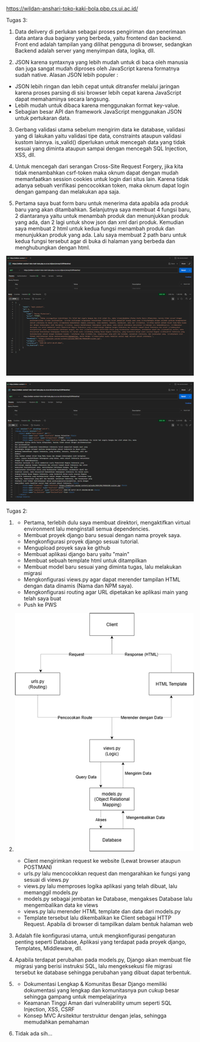 https://wildan-anshari-toko-kaki-bola.pbp.cs.ui.ac.id/

Tugas 3:
1. Data delivery di perlukan sebagai proses pengiriman dan penerimaan data antara dua bagiany yang berbeda, yaitu frontend dan backend. Front end adalah tampilan yang dilihat pengguna di browser, sedangkan Backend adalah server yang menyimpan data, logika, dll.

2. JSON karena syntaxnya yang lebih mudah untuk di baca oleh manusia dan juga sangat mudah diproses oleh JavaScript karena formatnya sudah native. 
Alasan JSON lebih populer :
- JSON lebih ringan dan lebih cepat untuk ditransfer melalui jaringan karena proses parsing di sisi browser lebih cepat karena JavaScript dapat memahaminya secara langsung.
- Lebih mudah untuk dibaca karena menggunakan format key-value.
- Sebagian besar API dan framework JavaScript menggunakan JSON untuk pertukaran data.

3. Gerbang validasi utama sebelum mengirim data ke database, validasi yang di lakukan yaitu validasi tipe data, constraints ataupun validasi kustom lainnya. is_valid() diperlukan untuk mencegah data yang tidak sesuai yang diminta ataupun sampai dengan mencegah SQL Injection, XSS, dll.

4. Untuk mencegah dari serangan Cross-Site Request Forgery, jika kita tidak menambahkan csrf-token maka oknum dapat dengan mudah memanfaatkan session cookies untuk login dari situs lain. Karena tidak adanya sebuah verifikasi pencocokkan token, maka oknum dapat login dengan gampang dan melakukan apa saja.

5. Pertama saya buat form baru untuk menerima data apabila ada produk baru yang akan ditambahkan. Selanjutnya saya membuat 4 fungsi baru, 2 diantaranya yaitu untuk menambah produk dan menunjukkan produk yang ada, dan 2 lagi untuk show json dan xml dari produk. Kemudian saya membuat 2 html untuk kedua fungsi menambah produk dan menunjukkan produk yang ada. Lalu saya membuat 2 path baru untuk kedua fungsi tersebut agar di buka di halaman yang berbeda dan menghubungkan dengan html.

![Alt text](photo/contoh_json.png)

![Alt text](photo/contoh_xml.png)

Tugas 2:
1. - Pertama, terlebih dulu saya membuat direktori, mengaktifkan virtual environment lalu menginstall semua dependencies.
   - Membuat proyek django baru sesuai dengan nama proyek saya.
   - Mengkonfigurasi proyek django sesuai tutorial.
   - Mengupload proyek saya ke github
   - Membuat aplikasi django baru yaitu "main"
   - Membuat sebuah template html untuk ditampilkan
   - Membuat model baru sesuai yang diminta tugas, lalu melakukan migrasi
   - Mengkonfigurasi views.py agar dapat merender tampilan HTML dengan data dinamis (Nama dan NPM saya).
   - Mengkonfigurasi routing agar URL dipetakan ke aplikasi main yang telah saya buat
   - Push ke PWS

2. 
    ![Alt text](photo/zzz.png)

    - Client mengirimkan request ke website (Lewat browser ataupun POSTMAN)
    - urls.py lalu mencocokkan request dan mengarahkan ke fungsi yang sesuai di views.py
    - views.py lalu memproses logika aplikasi yang telah dibuat, lalu memanggil models.py
    - models.py sebagai jembatan ke Database, mengakses Database lalu mengembalikan data ke views
    - views.py lalu merender HTML template dan data dari models.py
    - Template tersebut lalu dikembalikan ke Client sebagai HTTP Request. Apabila di browser di tampilkan dalam bentuk halaman web

3. Adalah file konfigurasi utama, untuk mengkonfigurasi pengaturan penting seperti Database, Aplikasi yang terdapat pada proyek django, Templates, Middleware, dll.

4. Apabila terdapat perubahan pada models.py, Django akan membuat file migrasi yang berisi instruksi SQL, lalu mengeksekusi file migrasi tersebut ke database sehingga perubahan yang dibuat dapat terbentuk.

5. - Dokumentasi Lengkap & Komunitas Besar
    Django memiliki dokumentasi yang lengkap dan komunitasnya pun cukup besar sehingga gampang untuk mempelajarinya
   - Keamanan Tinggi
    Aman dari vulnerability umum seperti SQL Injection, XSS, CSRF
   - Konsep MVC
    Arsitektur terstruktur dengan jelas, sehingga memudahkan pemahaman

6. Tidak ada sih...     